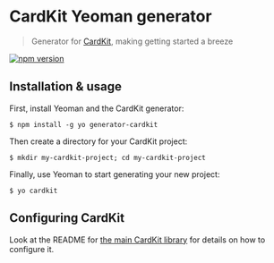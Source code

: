 # CardKit Yeoman generator

> Generator for [CardKit](https://www.github.com/times/cardkit), making getting started a breeze

[![npm version](https://badge.fury.io/js/generator-cardkit.svg)](https://badge.fury.io/js/generator-cardkit)

## Installation & usage

First, install Yeoman and the CardKit generator:

    $ npm install -g yo generator-cardkit

Then create a directory for your CardKit project:

    $ mkdir my-cardkit-project; cd my-cardkit-project

Finally, use Yeoman to start generating your new project:

    $ yo cardkit


## Configuring CardKit

Look at the README for [the main CardKit library](https://www.github.com/times/cardkit) for details on how to configure it.